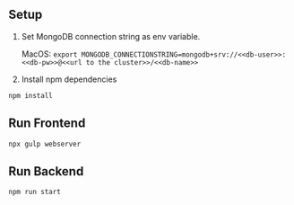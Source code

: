 ## Setup

1. Set MongoDB connection string as env variable.

    MacOS: `export MONGODB_CONNECTIONSTRING=mongodb+srv://<<db-user>>:<<db-pw>>@<<url to the cluster>>/<<db-name>>`

2. Install npm dependencies

``npm install``

## Run Frontend

``npx gulp webserver``

## Run Backend

``npm run start``